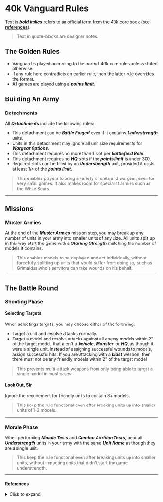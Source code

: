 # 40k Vanguard Rules

Text in ***bold italics*** refers to an official term from the 40k core book (see [**references**](https://github.com/JoshuaCarter/Vanguard-40k/blob/main/VanguardCoreRules.md#references)).
> Text in quote-blocks are designer notes.

## The Golden Rules

- Vanguard is played according to the normal 40k core rules unless stated otherwise.
- If any rule here contradicts an earlier rule, then the latter rule overrides the former.
- All games are played using a ***points limit***.

## Building An Army

### Detachments

All ***Detachments*** include the following rules:

- This detachment can be ***Battle Forged*** even if it contains ***Understrength*** units.
- Units in this detachment may ignore all unit size requirements for ***Wargear Options***.
- This detachment requires no more than 1 slot per ***Battlefield Role***.
- This detachment requires no ***HQ*** slots if the ***points limit*** is under 300.
- Required slots can be filled by an ***Understrength*** unit, provided it costs at least 1/4 of the ***points limit***.

> This enables players to bring a variety of units and wargear, even for very small games. It also makes room for specialist armies such as the White Scars.

---

## Missions

### Muster Armies

At the end of the ***Muster Armies*** mission step, you may break up any number of units in your army into smaller units of any size. All units split up in this way start the game with a ***Starting Strength*** matching the number of models it contains.

> This enables models to be deployed and act individually, without forcefully splitting up units that would suffer from doing so, such as Grimaldus who's servitors can take wounds on his behalf.

---

## The Battle Round

### Shooting Phase

#### Selecting Targets

When selectings targets, you may choose either of the following:

- Target a unit and resolve attacks normally.
- Target a model and resolve attacks against all enemy models within 2" of the target model, that aren't a ***Vehicle***, ***Monster***, or ***HQ***, as though it were a single unit. Instead of assigning successful wounds to models, assign successful hits. If you are attacking with a ***blast*** weapon, then there must not be any friendly models within 2" of the target model.

> This prevents multi-attack weapons from only being able to target a single model in most cases.

#### Look Out, Sir

Ignore the requirement for friendly units to contain 3+ models.

> This keep the rule functional even after breaking units up into smaller units of 1-2 models.

---

### Morale Phase

When performing ***Morale Tests*** and ***Combat Attrition Tests***, treat all ***Understrength*** units in your army with the same ***Unit Name*** as though they are a single unit.

> This keep the rule functional even after breaking units up into smaller units, without impacting units that didn't start the game understrength.

---

#### References

<details>
  <summary>Click to expand</summary>

---

You can find these terms in the 40k "Core Book" on the pages listed.

| Term | Page |
| --- | --- |
| ***Battlefield Role*** | 247 |
| ***Battle Forged*** | 244 |
| ***Blast*** | 218 |
| ***Combat Attrition Test*** | 233 |
| ***Detachment*** | 246 |
| ***Half-strength*** | 201 |
| ***HQ*** | 247 |
| ***Look Out, Sir*** | 219 |
| ***Morale Test*** | 233 |
| ***Muster Armies*** | 236 |
| ***Points Limit*** | 241 |
| ***Selecting Targets*** | 216 |
| ***Starting Strength*** | 201 |
| ***Understrength*** | 241 |
| ***Unit Coherency*** | 198 |
| ***Unit Name*** | 202 |
| ***Visible*** | 216 |
| ***Wargear Options*** | 203 |
</details>
